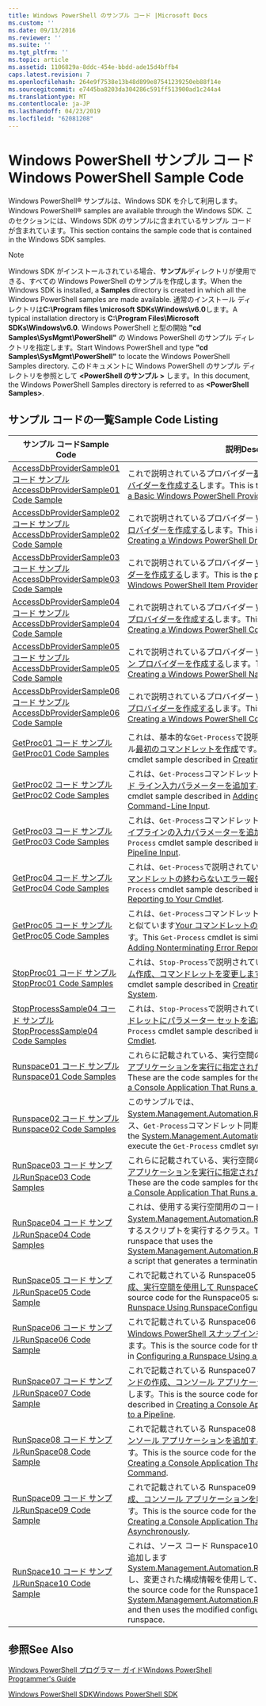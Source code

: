 ```yaml
---
title: Windows PowerShell のサンプル コード |Microsoft Docs
ms.custom: ''
ms.date: 09/13/2016
ms.reviewer: ''
ms.suite: ''
ms.tgt_pltfrm: ''
ms.topic: article
ms.assetid: 1106829a-8ddc-454e-bbdd-ade15d4bffb4
caps.latest.revision: 7
ms.openlocfilehash: 264e9f7538e13b48d899e87541239250eb88f14e
ms.sourcegitcommit: e7445ba8203da304286c591ff513900ad1c244a4
ms.translationtype: MT
ms.contentlocale: ja-JP
ms.lasthandoff: 04/23/2019
ms.locfileid: "62081208"
---
```

# <a name="windows-powershell-sample-code"></a><span data-ttu-id="09b77-102">Windows PowerShell サンプル コード</span><span class="sxs-lookup"><span data-stu-id="09b77-102">Windows PowerShell Sample Code</span></span>

<span data-ttu-id="09b77-103">Windows PowerShell® サンプルは、Windows SDK を介して利用します。</span><span class="sxs-lookup"><span data-stu-id="09b77-103">Windows PowerShell® samples are available through the Windows SDK.</span></span> <span data-ttu-id="09b77-104">このセクションには、Windows SDK のサンプルに含まれているサンプル コードが含まれています。</span><span class="sxs-lookup"><span data-stu-id="09b77-104">This section contains the sample code that is contained in the Windows SDK samples.</span></span>

> [!NOTE]
> <span data-ttu-id="09b77-105">Windows SDK がインストールされている場合、**サンプル**ディレクトリが使用できる、すべての Windows PowerShell のサンプルを作成します。</span><span class="sxs-lookup"><span data-stu-id="09b77-105">When the Windows SDK is installed, a **Samples** directory is created in which all the Windows PowerShell samples are made available.</span></span> <span data-ttu-id="09b77-106">通常のインストール ディレクトリは**C:\Program files \microsoft SDKs\Windows\v6.0**します。</span><span class="sxs-lookup"><span data-stu-id="09b77-106">A typical installation directory is **C:\Program Files\Microsoft SDKs\Windows\v6.0**.</span></span> <span data-ttu-id="09b77-107">Windows PowerShell と型の開始 **"cd Samples\SysMgmt\PowerShell"** の Windows PowerShell のサンプル ディレクトリを指定します。</span><span class="sxs-lookup"><span data-stu-id="09b77-107">Start Windows PowerShell and type **"cd Samples\SysMgmt\PowerShell"**  to locate the Windows PowerShell Samples directory.</span></span> <span data-ttu-id="09b77-108">このドキュメントに Windows PowerShell のサンプル ディレクトリを参照として **\<PowerShell のサンプル >** します。</span><span class="sxs-lookup"><span data-stu-id="09b77-108">In this document, the Windows PowerShell Samples directory is referred to as **\<PowerShell Samples>**.</span></span>

## <a name="sample-code-listing"></a><span data-ttu-id="09b77-109">サンプル コードの一覧</span><span class="sxs-lookup"><span data-stu-id="09b77-109">Sample Code Listing</span></span>

|<span data-ttu-id="09b77-110">サンプル コード</span><span class="sxs-lookup"><span data-stu-id="09b77-110">Sample Code</span></span>|<span data-ttu-id="09b77-111">説明</span><span class="sxs-lookup"><span data-stu-id="09b77-111">Description</span></span>|
|-----------------|-----------------|
|[<span data-ttu-id="09b77-112">AccessDbProviderSample01 コード サンプル</span><span class="sxs-lookup"><span data-stu-id="09b77-112">AccessDbProviderSample01 Code Sample</span></span>](./accessdbprovidersample01-code-sample.md)|<span data-ttu-id="09b77-113">これで説明されているプロバイダー[基本的な Windows PowerShell プロバイダーを作成する](./creating-a-basic-windows-powershell-provider.md)します。</span><span class="sxs-lookup"><span data-stu-id="09b77-113">This is the provider described in [Creating a Basic Windows PowerShell Provider](./creating-a-basic-windows-powershell-provider.md).</span></span>|
|[<span data-ttu-id="09b77-114">AccessDbProviderSample02 コード サンプル</span><span class="sxs-lookup"><span data-stu-id="09b77-114">AccessDbProviderSample02 Code Sample</span></span>](./accessdbprovidersample02-code-sample.md)|<span data-ttu-id="09b77-115">これで説明されているプロバイダー [Windows PowerShell ドライブ プロバイダーを作成する](./creating-a-windows-powershell-drive-provider.md)します。</span><span class="sxs-lookup"><span data-stu-id="09b77-115">This is the provider described in [Creating a Windows PowerShell Drive Provider](./creating-a-windows-powershell-drive-provider.md).</span></span>|
|[<span data-ttu-id="09b77-116">AccessDbProviderSample03 コード サンプル</span><span class="sxs-lookup"><span data-stu-id="09b77-116">AccessDbProviderSample03 Code Sample</span></span>](./accessdbprovidersample03-code-sample.md)|<span data-ttu-id="09b77-117">これで説明されているプロバイダー [Windows PowerShell 項目プロバイダーを作成する](./creating-a-windows-powershell-item-provider.md)します。</span><span class="sxs-lookup"><span data-stu-id="09b77-117">This is the provider described in [Creating a Windows PowerShell Item Provider](./creating-a-windows-powershell-item-provider.md).</span></span>|
|[<span data-ttu-id="09b77-118">AccessDbProviderSample04 コード サンプル</span><span class="sxs-lookup"><span data-stu-id="09b77-118">AccessDbProviderSample04 Code Sample</span></span>](./accessdbprovidersample04-code-sample.md)|<span data-ttu-id="09b77-119">これで説明されているプロバイダー [Windows PowerShell コンテナー プロバイダーを作成する](./creating-a-windows-powershell-container-provider.md)します。</span><span class="sxs-lookup"><span data-stu-id="09b77-119">This is the provider described in [Creating a Windows PowerShell Container Provider](./creating-a-windows-powershell-container-provider.md).</span></span>|
|[<span data-ttu-id="09b77-120">AccessDbProviderSample05 コード サンプル</span><span class="sxs-lookup"><span data-stu-id="09b77-120">AccessDbProviderSample05 Code Sample</span></span>](./accessdbprovidersample05-code-sample.md)|<span data-ttu-id="09b77-121">これで説明されているプロバイダー [Windows PowerShell ナビゲーション プロバイダーを作成する](./creating-a-windows-powershell-navigation-provider.md)します。</span><span class="sxs-lookup"><span data-stu-id="09b77-121">This is the provider described in [Creating a Windows PowerShell Navigation Provider](./creating-a-windows-powershell-navigation-provider.md).</span></span>|
|[<span data-ttu-id="09b77-122">AccessDbProviderSample06 コード サンプル</span><span class="sxs-lookup"><span data-stu-id="09b77-122">AccessDbProviderSample06 Code Sample</span></span>](./accessdbprovidersample06-code-sample.md)|<span data-ttu-id="09b77-123">これで説明されているプロバイダー [Windows PowerShell コンテンツ プロバイダーを作成する](./creating-a-windows-powershell-content-provider.md)します。</span><span class="sxs-lookup"><span data-stu-id="09b77-123">This is the provider described in [Creating a Windows PowerShell Content Provider](./creating-a-windows-powershell-content-provider.md).</span></span>|
|[<span data-ttu-id="09b77-124">GetProc01 コード サンプル</span><span class="sxs-lookup"><span data-stu-id="09b77-124">GetProc01 Code Samples</span></span>](./getproc01-code-samples.md)|<span data-ttu-id="09b77-125">これは、基本的な`Get-Process`で説明されているコマンドレット サンプル[最初のコマンドレットを作成](../cmdlet/creating-a-cmdlet-without-parameters.md)です。</span><span class="sxs-lookup"><span data-stu-id="09b77-125">This is the basic `Get-Process` cmdlet sample described in [Creating Your First Cmdlet](../cmdlet/creating-a-cmdlet-without-parameters.md).</span></span>|
|[<span data-ttu-id="09b77-126">GetProc02 コード サンプル</span><span class="sxs-lookup"><span data-stu-id="09b77-126">GetProc02 Code Samples</span></span>](./getproc02-code-samples.md)|<span data-ttu-id="09b77-127">これは、`Get-Process`コマンドレットのサンプルが記載[プロセス コマンド ライン入力パラメーターを追加する](../cmdlet/adding-parameters-that-process-command-line-input.md)します。</span><span class="sxs-lookup"><span data-stu-id="09b77-127">This is the `Get-Process` cmdlet sample described in [Adding Parameters that Process Command-Line Input](../cmdlet/adding-parameters-that-process-command-line-input.md).</span></span>|
|[<span data-ttu-id="09b77-128">GetProc03 コード サンプル</span><span class="sxs-lookup"><span data-stu-id="09b77-128">GetProc03 Code Samples</span></span>](./getproc03-code-samples.md)|<span data-ttu-id="09b77-129">これは、`Get-Process`コマンドレットのサンプルが記載[そのプロセス パイプラインの入力パラメーターを追加する](../cmdlet/adding-parameters-that-process-pipeline-input.md)します。</span><span class="sxs-lookup"><span data-stu-id="09b77-129">This is the `Get-Process` cmdlet sample described in [Adding Parameters that Process Pipeline Input](../cmdlet/adding-parameters-that-process-pipeline-input.md).</span></span>|
|[<span data-ttu-id="09b77-130">GetProc04 コード サンプル</span><span class="sxs-lookup"><span data-stu-id="09b77-130">GetProc04 Code Samples</span></span>](./getproc04-code-samples.md)|<span data-ttu-id="09b77-131">これは、`Get-Process`で説明されているコマンドレット サンプル[Your コマンドレットの終わらないエラー報告の追加](../cmdlet/adding-non-terminating-error-reporting-to-your-cmdlet.md)します。</span><span class="sxs-lookup"><span data-stu-id="09b77-131">This is the `Get-Process` cmdlet sample described in [Adding Nonterminating Error Reporting to Your Cmdlet](../cmdlet/adding-non-terminating-error-reporting-to-your-cmdlet.md).</span></span>|
|[<span data-ttu-id="09b77-132">GetProc05 コード サンプル</span><span class="sxs-lookup"><span data-stu-id="09b77-132">GetProc05 Code Samples</span></span>](./getproc05-code-samples.md)|<span data-ttu-id="09b77-133">これは、`Get-Process`コマンドレットで説明されているコマンドレットと似ています[Your コマンドレットの終わらないエラー報告の追加](../cmdlet/adding-non-terminating-error-reporting-to-your-cmdlet.md)します。</span><span class="sxs-lookup"><span data-stu-id="09b77-133">This `Get-Process` cmdlet is similar to the cmdlet described in [Adding Nonterminating Error Reporting to Your Cmdlet](../cmdlet/adding-non-terminating-error-reporting-to-your-cmdlet.md).</span></span>|
|[<span data-ttu-id="09b77-134">StopProc01 コード サンプル</span><span class="sxs-lookup"><span data-stu-id="09b77-134">StopProc01 Code Samples</span></span>](./stopproc01-code-samples.md)|<span data-ttu-id="09b77-135">これは、`Stop-Process`で説明されているコマンドレット サンプル[システム作成、コマンドレットを変更します](../cmdlet/creating-a-cmdlet-that-modifies-the-system.md)します。</span><span class="sxs-lookup"><span data-stu-id="09b77-135">This is the `Stop-Process` cmdlet sample described in [Creating a Cmdlet That Modifies the System](../cmdlet/creating-a-cmdlet-that-modifies-the-system.md).</span></span>|
|[<span data-ttu-id="09b77-136">StopProcessSample04 コード サンプル</span><span class="sxs-lookup"><span data-stu-id="09b77-136">StopProcessSample04 Code Samples</span></span>](./stopprocesssample04-code-samples.md)|<span data-ttu-id="09b77-137">これは、`Stop-Process`で説明されているコマンドレット サンプル[コマンドレットにパラメーター セットを追加する](../cmdlet/adding-parameter-sets-to-a-cmdlet.md)します。</span><span class="sxs-lookup"><span data-stu-id="09b77-137">This is the `Stop-Process` cmdlet sample described in [Adding Parameter Sets to a Cmdlet](../cmdlet/adding-parameter-sets-to-a-cmdlet.md).</span></span>|
|[<span data-ttu-id="09b77-138">Runspace01 コード サンプル</span><span class="sxs-lookup"><span data-stu-id="09b77-138">Runspace01 Code Samples</span></span>](./runspace01-code-samples.md)|<span data-ttu-id="09b77-139">これらに記載されている、実行空間のコード サンプルは、[コンソール アプリケーションを実行に指定されたコマンドを作成する](http://msdn.microsoft.com/en-us/793a6570-a072-4799-840b-172f28ce620e)します。</span><span class="sxs-lookup"><span data-stu-id="09b77-139">These are the code samples for the runspace described in [Creating a Console Application That Runs a Specified Command](http://msdn.microsoft.com/en-us/793a6570-a072-4799-840b-172f28ce620e).</span></span>|
|[<span data-ttu-id="09b77-140">Runspace02 コード サンプル</span><span class="sxs-lookup"><span data-stu-id="09b77-140">Runspace02 Code Samples</span></span>](./runspace02-code-samples.md)|<span data-ttu-id="09b77-141">このサンプルでは、 [System.Management.Automation.Runspaceinvoke](/dotnet/api/System.Management.Automation.RunspaceInvoke)を実行するクラス、`Get-Process`コマンドレット同期的にします。</span><span class="sxs-lookup"><span data-stu-id="09b77-141">This sample uses the [System.Management.Automation.Runspaceinvoke](/dotnet/api/System.Management.Automation.RunspaceInvoke) class to execute the `Get-Process` cmdlet synchronously.</span></span>|
|[<span data-ttu-id="09b77-142">RunSpace03 コード サンプル</span><span class="sxs-lookup"><span data-stu-id="09b77-142">RunSpace03 Code Samples</span></span>](./runspace03-code-samples.md)|<span data-ttu-id="09b77-143">これらに記載されている、実行空間のコード サンプルは、[コンソール アプリケーションを実行に指定されたスクリプトを作成する](http://msdn.microsoft.com/en-us/a93e6006-36db-4bcc-b9da-c5bebf4ffd68)します。</span><span class="sxs-lookup"><span data-stu-id="09b77-143">These are the code samples for the runspace described in [Creating a Console Application That Runs a Specified Script](http://msdn.microsoft.com/en-us/a93e6006-36db-4bcc-b9da-c5bebf4ffd68).</span></span>|
|[<span data-ttu-id="09b77-144">RunSpace04 コード サンプル</span><span class="sxs-lookup"><span data-stu-id="09b77-144">RunSpace04 Code Samples</span></span>](./runspace04-code-samples.md)|<span data-ttu-id="09b77-145">これは、使用する実行空間用のコード サンプル、 [System.Management.Automation.Runspaceinvoke](/dotnet/api/System.Management.Automation.RunspaceInvoke)終了エラーを生成するスクリプトを実行するクラス。</span><span class="sxs-lookup"><span data-stu-id="09b77-145">This is a code sample for a runspace that uses the [System.Management.Automation.Runspaceinvoke](/dotnet/api/System.Management.Automation.RunspaceInvoke) class to execute a script that generates a terminating error.</span></span>|
|[<span data-ttu-id="09b77-146">RunSpace05 コード サンプル</span><span class="sxs-lookup"><span data-stu-id="09b77-146">RunSpace05 Code Sample</span></span>](./runspace05-code-sample.md)|<span data-ttu-id="09b77-147">これで記載されている Runspace05 サンプルのソース コードは、[構成、実行空間を使用して RunspaceConfiguration](http://msdn.microsoft.com/en-us/42681d19-2d05-4975-befd-afb1990e79b2)します。</span><span class="sxs-lookup"><span data-stu-id="09b77-147">This is the source code for the Runspace05 sample described in [Configuring a Runspace Using RunspaceConfiguration](http://msdn.microsoft.com/en-us/42681d19-2d05-4975-befd-afb1990e79b2).</span></span>|
|[<span data-ttu-id="09b77-148">RunSpace06 コード サンプル</span><span class="sxs-lookup"><span data-stu-id="09b77-148">RunSpace06 Code Sample</span></span>](./runspace06-code-sample.md)|<span data-ttu-id="09b77-149">これで記載されている Runspace06 サンプルのソース コードは、 [、Windows PowerShell スナップインを使用して、実行空間を構成する](http://msdn.microsoft.com/en-us/a7289ee8-9732-49ee-91c7-d533e9538b83)します。</span><span class="sxs-lookup"><span data-stu-id="09b77-149">This is the source code for the Runspace06 sample described in [Configuring a Runspace Using a Windows PowerShell Snap-in](http://msdn.microsoft.com/en-us/a7289ee8-9732-49ee-91c7-d533e9538b83).</span></span>|
|[<span data-ttu-id="09b77-150">RunSpace07 コード サンプル</span><span class="sxs-lookup"><span data-stu-id="09b77-150">RunSpace07 Code Sample</span></span>](./runspace07-code-sample.md)|<span data-ttu-id="09b77-151">これで記載されている Runspace07 サンプルのソース コードは、[コマンドの作成、コンソール アプリケーションを追加しますパイプラインに](http://msdn.microsoft.com/en-us/01eb7808-e97b-4905-80be-9e2fa38c262e)します。</span><span class="sxs-lookup"><span data-stu-id="09b77-151">This is the source code for the Runspace07 sample described in [Creating a Console Application That Adds Commands to a Pipeline](http://msdn.microsoft.com/en-us/01eb7808-e97b-4905-80be-9e2fa38c262e).</span></span>|
|[<span data-ttu-id="09b77-152">RunSpace08 コード サンプル</span><span class="sxs-lookup"><span data-stu-id="09b77-152">RunSpace08 Code Sample</span></span>](./runspace08-code-sample.md)|<span data-ttu-id="09b77-153">これで記載されている Runspace08 サンプルのソース コードは、 [、コンソール アプリケーションを追加するパラメーターを作成コマンド](http://msdn.microsoft.com/en-us/848b2b46-60f1-4a86-b448-cfc7c0cccfba)します。</span><span class="sxs-lookup"><span data-stu-id="09b77-153">This is the source code for the Runspace08 sample described in [Creating a Console Application That Adds Parameters to a Command](http://msdn.microsoft.com/en-us/848b2b46-60f1-4a86-b448-cfc7c0cccfba).</span></span>|
|[<span data-ttu-id="09b77-154">RunSpace09 コード サンプル</span><span class="sxs-lookup"><span data-stu-id="09b77-154">RunSpace09 Code Sample</span></span>](./runspace09-code-sample.md)|<span data-ttu-id="09b77-155">これで記載されている Runspace09 サンプルのソース コードは、[作成、コンソール アプリケーションを呼び出す非同期をパイプライン](http://msdn.microsoft.com/en-us/198c1c94-2a06-457e-93ce-c0d910618e47)します。</span><span class="sxs-lookup"><span data-stu-id="09b77-155">This is the source code for the Runspace09 sample described in [Creating a Console Application That Invokes a Pipeline Asynchronously](http://msdn.microsoft.com/en-us/198c1c94-2a06-457e-93ce-c0d910618e47).</span></span>|
|[<span data-ttu-id="09b77-156">RunSpace10 コード サンプル</span><span class="sxs-lookup"><span data-stu-id="09b77-156">RunSpace10 Code Sample</span></span>](./runspace10-code-sample.md)|<span data-ttu-id="09b77-157">これは、ソース コード Runspace10 サンプルでは、コマンドレットを追加します[System.Management.Automation.Runspaces.Runspaceconfiguration](/dotnet/api/System.Management.Automation.Runspaces.RunspaceConfiguration)し、変更された構成情報を使用して、実行空間を作成します。</span><span class="sxs-lookup"><span data-stu-id="09b77-157">This is the source code for the Runspace10 sample, which adds a cmdlet to [System.Management.Automation.Runspaces.Runspaceconfiguration](/dotnet/api/System.Management.Automation.Runspaces.RunspaceConfiguration) and then uses the modified configuration information to create the runspace.</span></span>|

## <a name="see-also"></a><span data-ttu-id="09b77-158">参照</span><span class="sxs-lookup"><span data-stu-id="09b77-158">See Also</span></span>

[<span data-ttu-id="09b77-159">Windows PowerShell プログラマー ガイド</span><span class="sxs-lookup"><span data-stu-id="09b77-159">Windows PowerShell Programmer's Guide</span></span>](./windows-powershell-programmer-s-guide.md)

[<span data-ttu-id="09b77-160">Windows PowerShell SDK</span><span class="sxs-lookup"><span data-stu-id="09b77-160">Windows PowerShell SDK</span></span>](../windows-powershell-reference.md)